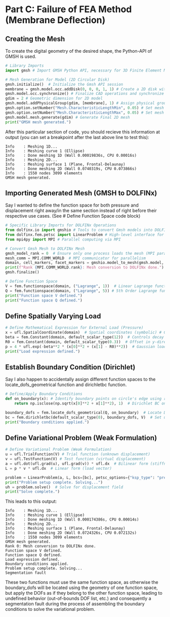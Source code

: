 # Part C: Failure of FEA Method (Membrane Deflection)

## Creating the Mesh
To create the digital geometry of the desired shape, the Python-API of GMSH is used. 

``` python
# Library Imports
import gmsh # Import GMSH Python API, necessary for 3D Finite Element Mesh generation for loading into DOLFINx

# Mesh Generation for Model (2D Circular Disk)
gmsh.initialize()  # Initialize the Gmsh API session
membrane = gmsh.model.occ.addDisk(0, 0, 0, 1, 1) # Create a 2D disk with radius 1 centered at origin
gmsh.model.occ.synchronize() # Finalize CAD operations and synchronize the model
gdim = 2 # Geometric dimension for 2D model
gmsh.model.addPhysicalGroup(gdim, [membrane], 1) # Assign physical group for FEM tagging
gmsh.option.setNumber("Mesh.CharacteristicLengthMin", 0.05) # Set mesh resolution (min)
gmsh.option.setNumber("Mesh.CharacteristicLengthMax", 0.05) # Set mesh resolution (max)
gmsh.model.mesh.generate(gdim) # Generate Final 2D mesh
print("GMSH mesh generated.")
```

After this particular section of code, you should recieve this information at output (you can set a breakpoint after the last above line to test this):
```
Info    : Meshing 1D...
Info    : Meshing curve 1 (Ellipse)
Info    : Done meshing 1D (Wall 0.00019836s, CPU 0.00016s)
Info    : Meshing 2D...
Info    : Meshing surface 1 (Plane, Frontal-Delaunay)
Info    : Done meshing 2D (Wall 0.0740319s, CPU 0.073866s)
Info    : 1550 nodes 3099 elements
GMSH mesh generated.
```

## Importing Generated Mesh (GMSH to DOLFINx)

Say I wanted to define the function space for both pressure and displacement right away/in the same section instead of right before their respective use cases. (See # Define Function Space code block)

```python
# Specific Library Imports for DOLFINx Operations
from dolfinx.io import gmshio # Tools to convert Gmsh models into DOLFINx mesh structures
from dolfinx.fem.petsc import LinearProblem # High-level interface for linear variational problems
from mpi4py import MPI # Parallel computing via MPI

# Convert Gmsh Mesh to DOLFINx Mesh
gmsh_model_rank = 0  # Ensure only one process loads the mesh (MPI parallelism)
mesh_comm = MPI.COMM_WORLD  # MPI communicator for parallelism
domain, cell_markers, facet_markers = gmshio.model_to_mesh(gmsh.model, mesh_comm, gmsh_model_rank, gdim=gdim)
print(f"Rank {MPI.COMM_WORLD.rank}: Mesh conversion to DOLFINx done.")
gmsh.finalize()

# Define Function Space
V = fem.functionspace(domain, ("Lagrange", 1))  # Linear Lagrange function space (scalar field) for displacement
Q = fem.functionspace(domain, ("Lagrange", 5)) # 5th Order Lagrange function space for pressure
print("Function space V defined.")
print("Function space Q defined.")
```

## Define Spatially Varying Load

``` python
# Define Mathematical Expression for External Load (Pressure)
x = ufl.SpatialCoordinate(domain)  # Spatial coordinates (symbolic) # Get symbolic spatial coordinate x = (x[0], x[1])
beta = fem.Constant(domain, default_scalar_type(12))  # Controls decay of load
R0 = fem.Constant(domain, default_scalar_type(0.3))  # Offset in y-direction
p = 4 * ufl.exp(-beta**2 * (x[0]**2 + (x[1] - R0)**2))  # Gaussian load centered at y = R0
print("Load expression defined.")
```

## Establish Boundary Condition (Dirichlet)

Say I also happen to accidentally assign different function spaces to the locate_dofs_geometrical function and dirichletbc function.

```python
# Define/Apply Boundary Conditions
def on_boundary(x): # Identify boundary points on circle's edge using radius check
    return np.isclose(np.sqrt(x[0]**2 + x[1]**2), 1)  # Dirichlet BC on the circle

boundary_dofs = fem.locate_dofs_geometrical(Q, on_boundary)  # Locate DOFs on boundary (hint: this is the erroneous line)
bc = fem.dirichletbc(default_scalar_type(0), boundary_dofs, V)  # Set u = 0 on boundary (clamped)
print("Boundary conditions applied.")
```

## Define Variational Problem (Weak Formulation)

```python
# Define Variational Problem (Weak Formulation)
u = ufl.TrialFunction(V) # Trial function (unknown displacement)
v = ufl.TestFunction(V) # Test function (virtual displacement)
a = ufl.dot(ufl.grad(u), ufl.grad(v)) * ufl.dx  # Bilinear form (stiffness matrix)
L = p * v * ufl.dx  # Linear form (load vector)

problem = LinearProblem(a, L, bcs=[bc], petsc_options={"ksp_type": "preonly", "pc_type": "lu"})  # Solver setup, where ksp_type is for direct solver and pc_type is for LU decomposition
print("Problem setup complete. Solving...")
uh = problem.solve()  # Solve for displacement field
print("Solve complete.")
```

This leads to this output:

```
Info    : Meshing 1D...
Info    : Meshing curve 1 (Ellipse)
Info    : Done meshing 1D (Wall 0.000174386s, CPU 0.00014s)
Info    : Meshing 2D...
Info    : Meshing surface 1 (Plane, Frontal-Delaunay)
Info    : Done meshing 2D (Wall 0.0724326s, CPU 0.072132s)
Info    : 1550 nodes 3099 elements
GMSH mesh generated.
Rank 0: Mesh conversion to DOLFINx done.
Function space V defined.
Function space Q defined.
Load expression defined.
Boundary conditions applied.
Problem setup complete. Solving...
Segmentation fault
```

These two functions must use the same function space, as otherwise the boundary_dofs will be located using the geometry of one function space, but apply the DOFs as if they belong to the other function space, leading to undefined behavior (out-of-bounds DOF list, etc.) and consequently a segmentation fault during the process of assembling the boundary conditions to solve the variational problem. 
